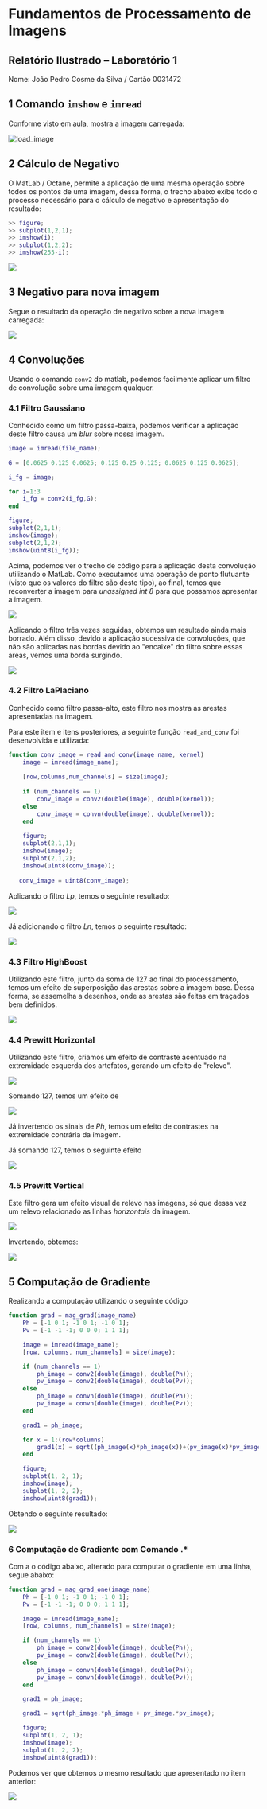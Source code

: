 # Fundamentos de Processamento de Imagens

## Relatório Ilustrado – Laboratório 1

Nome: João Pedro Cosme da Silva / Cartão 0031472

## 1 Comando `imshow` e `imread`

Conforme visto em aula, mostra a imagem carregada:

![load_image](2022-12-19-11-53-47.png)

<div style="page-break-after: always;"></div>

## 2 Cálculo de Negativo

O MatLab / Octane, permite a aplicação de uma mesma operação sobre todos os pontos de uma imagem, dessa forma, o trecho abaixo exibe todo o processo necessário para o cálculo de negativo e apresentação do resultado:

```matlab
>> figure;
>> subplot(1,2,1);
>> imshow(i);
>> subplot(1,2,2);
>> imshow(255-i);
```

![](2022-12-19-22-39-20.png)

## 3 Negativo para nova imagem

Segue o resultado da operação de negativo sobre a nova imagem carregada:

![](2022-12-19-22-41-38.png)

<div style="page-break-after: always;"></div>

## 4 Convoluções

Usando o comando `conv2` do matlab, podemos facilmente aplicar um filtro de convolução sobre uma imagem qualquer.

### 4.1 Filtro Gaussiano

Conhecido como um filtro passa-baixa, podemos verificar a aplicação deste filtro causa um *blur* sobre nossa imagem.

```matlab
image = imread(file_name);

G = [0.0625 0.125 0.0625; 0.125 0.25 0.125; 0.0625 0.125 0.0625];

i_fg = image;

for i=1:3
    i_fg = conv2(i_fg,G);
end

figure;
subplot(2,1,1);
imshow(image);
subplot(2,1,2);
imshow(uint8(i_fg));
```

Acima, podemos ver o trecho de código para a aplicação desta convolução utilizando o MatLab. Como executamos uma operação de ponto flutuante (visto que os valores do filtro são deste tipo), ao final, temos que reconverter a imagem para *unassigned int 8* para que possamos apresentar a imagem.

![](2022-12-19-22-49-52.png)

Aplicando o filtro três vezes seguidas, obtemos um resultado ainda mais borrado. Além disso, devido a aplicação sucessiva de convoluções, que não são aplicadas nas bordas devido ao "encaixe" do filtro sobre essas areas, vemos uma borda surgindo.

![](2022-12-19-22-52-19.png)

<div style="page-break-after: always;"></div>

### 4.2 Filtro LaPlaciano

Conhecido como filtro passa-alto, este filtro nos mostra as arestas apresentadas na imagem.

Para este item e itens posteriores, a seguinte função `read_and_conv` foi desenvolvida e utilizada:

```matlab
function conv_image = read_and_conv(image_name, kernel)
    image = imread(image_name);
    
    [row,columns,num_channels] = size(image);
    
    if (num_channels == 1)
        conv_image = conv2(double(image), double(kernel));
    else
        conv_image = convn(double(image), double(kernel));
    end
    
    figure;
    subplot(2,1,1);
    imshow(image);
    subplot(2,1,2);
    imshow(uint8(conv_image));
    
   conv_image = uint8(conv_image);
```

Aplicando o filtro $Lp$, temos o seguinte resultado:

![](2022-12-19-22-55-03.png)

Já adicionando o filtro $Ln$, temos o seguinte resultado:

![](2022-12-19-22-54-36.png)

<div style="page-break-after: always;"></div>

### 4.3 Filtro HighBoost

Utilizando este filtro, junto da soma de 127 ao final do processamento, temos um efeito de superposição das arestas sobre a imagem base. Dessa forma, se assemelha a desenhos, onde as arestas são feitas em traçados bem definidos.

![](2022-12-19-22-56-40.png)

<div style="page-break-after: always;"></div>

### 4.4 Prewitt Horizontal

Utilizando este filtro, criamos um efeito de contraste acentuado na extremidade esquerda dos artefatos, gerando um efeito de "relevo".

![](2022-12-19-22-58-32.png)

Somando 127, temos um efeito de

![](2022-12-19-22-59-45.png)

Já invertendo os sinais de $Ph$, temos um efeito de contrastes na extremidade contrária da imagem.

<div style="page-break-after: always;"></div>

Já somando 127, temos o seguinte efeito

![](2022-12-19-23-00-24.png)

### 4.5 Prewitt Vertical

Este filtro gera um efeito visual de relevo nas imagens, só que dessa vez um relevo relacionado as linhas *horizontais* da imagem.

![](2022-12-19-23-01-22.png)

Invertendo, obtemos:

![](2022-12-19-23-02-17.png)

<div style="page-break-after: always;"></div>

## 5 Computação de Gradiente

Realizando a computação  utilizando o seguinte código

```matlab
function grad = mag_grad(image_name)
    Ph = [-1 0 1; -1 0 1; -1 0 1];
    Pv = [-1 -1 -1; 0 0 0; 1 1 1];

    image = imread(image_name);
    [row, columns, num_channels] = size(image);

    if (num_channels == 1)
        ph_image = conv2(double(image), double(Ph));
        pv_image = conv2(double(image), double(Pv));
    else
        ph_image = convn(double(image), double(Ph));
        pv_image = convn(double(image), double(Pv));
    end

    grad1 = ph_image;

    for x = 1:(row*columns)
        grad1(x) = sqrt((ph_image(x)*ph_image(x))+(pv_image(x)*pv_image(x)));
    end

    figure;
    subplot(1, 2, 1);
    imshow(image);
    subplot(1, 2, 2);
    imshow(uint8(grad1));
```

Obtendo o seguinte resultado:

![](2022-12-19-23-46-26.png)

### 6 Computação de Gradiente com Comando .*

Com a o código abaixo, alterado para computar o gradiente em uma linha, segue abaixo:

```matlab
function grad = mag_grad_one(image_name)
    Ph = [-1 0 1; -1 0 1; -1 0 1];
    Pv = [-1 -1 -1; 0 0 0; 1 1 1];

    image = imread(image_name);
    [row, columns, num_channels] = size(image);

    if (num_channels == 1)
        ph_image = conv2(double(image), double(Ph));
        pv_image = conv2(double(image), double(Pv));
    else
        ph_image = convn(double(image), double(Ph));
        pv_image = convn(double(image), double(Pv));
    end

    grad1 = ph_image;

    grad1 = sqrt(ph_image.*ph_image + pv_image.*pv_image);

    figure;
    subplot(1, 2, 1);
    imshow(image);
    subplot(1, 2, 2);
    imshow(uint8(grad1));

```

Podemos ver que obtemos o mesmo resultado que apresentado no item anterior:

![](2022-12-19-23-41-14.png)
